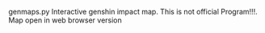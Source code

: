genmaps.py
Interactive genshin impact map. 
This is not official Program!!!.
Map open in web browser version 
